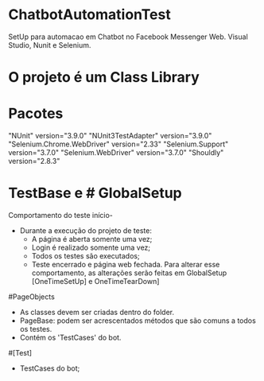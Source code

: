 # ChatbotAutomationTest
SetUp para automacao em Chatbot no Facebook Messenger Web. Visual Studio, Nunit e Selenium.

# O projeto é um Class Library

# Pacotes
 "NUnit" version="3.9.0"
 "NUnit3TestAdapter" version="3.9.0"
 "Selenium.Chrome.WebDriver" version="2.33" 
 "Selenium.Support" version="3.7.0"
 "Selenium.WebDriver" version="3.7.0"
 "Shouldly" version="2.8.3"


# TestBase e # GlobalSetup
Comportamento do teste início-
  - Durante a execução do projeto de teste:
     - A página é aberta somente uma vez;
     - Login é realizado somente uma vez;
	 - Todos os testes são executados;
	 - Teste encerrado e página web fechada.
Para alterar esse comportamento, as alterações serão feitas em GlobalSetup 
[OneTimeSetUp] e OneTimeTearDown]

#PageObjects
- As classes devem ser criadas dentro do folder.
- PageBase: podem ser acrescentados métodos que são comuns a todos os testes.
- Contém os 'TestCases' do bot.

#[Test]
- TestCases do bot;
